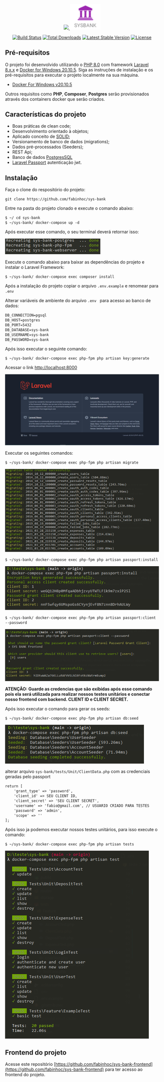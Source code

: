 <p align="center"><a href="https://laravel.com" target="_blank"><img src="https://raw.githubusercontent.com/laravel/art/master/logo-lockup/5%20SVG/2%20CMYK/1%20Full%20Color/laravel-logolockup-cmyk-red.svg" width="100">
<img src="https://github.com/fabinhoc/sys-bank/blob/main/storage/readme-images/sys-bank.PNG" width="100">
</a></p>

<p align="center">
<a href="https://travis-ci.org/laravel/framework"><img src="https://travis-ci.org/laravel/framework.svg" alt="Build Status"></a>
<a href="https://packagist.org/packages/laravel/framework"><img src="https://img.shields.io/packagist/dt/laravel/framework" alt="Total Downloads"></a>
<a href="https://packagist.org/packages/laravel/framework"><img src="https://img.shields.io/packagist/v/laravel/framework" alt="Latest Stable Version"></a>
<a href="https://packagist.org/packages/laravel/framework"><img src="https://img.shields.io/packagist/l/laravel/framework" alt="License"></a>
</p>

<!-- ![alt text](storage/readme-images/localhost.png) -->

## Pré-requisitos

O projeto foi desenvolvido utilizando o [PHP 8.0](https://www.php.net/) com framework [Laravel 8.x.x](https://laravel.com/) e [Docker for Windows 20.10.5](https://www.docker.com/). Siga as instruções de instalação e os pré-requisitos para executar o projeto localmente na sua máquina.

- [Docker For Windows v20.10.5](https://www.docker.com/get-started)

Outros requisitos como **PHP**, **Composer**, **Postgres** serão provisionados através dos containers docker que serão criados.

## Características do projeto

- Boas práticas de clean code;
- Desenvolvimento orientado à objetos;
- Aplicado conceito de [SOLID](https://medium.com/desenvolvendo-com-paixao/o-que-%C3%A9-solid-o-guia-completo-para-voc%C3%AA-entender-os-5-princ%C3%ADpios-da-poo-2b937b3fc530);
- Versionamento de banco de dados (migrations);
- Dados pré-processados (Seeders);
- REST Api;
- Banco de dados [PostgresSQL](https://www.postgresql.org/)
- [Laravel Passport](https://laravel.com/docs/8.x/passport) autenticação jwt.

## Instalação

Faça o clone do respositório do projeto:

```
git clone https://github.com/fabinhoc/sys-bank
```
Entre na pasta do projeto clonado e execute o comando abaixo:
```
$ ~/ cd sys-bank
$ ~/sys-bank/ docker-compose up -d
```
Após executar esse comando, o seu terminal deverá retornar isso: 

![image-docker-installed](https://github.com/fabinhoc/sys-bank/blob/main/storage/readme-images/docker-containers.PNG)

Execute o comando abaixo para baixar as dependências do projeto e instalar o Laravel Framework:
```
$ ~/sys-bank/ docker-compose exec composer install
```
Após a instalação do projeto copiar o arquivo ``` .env.example ``` e renomear para ``` .env ```

Alterar variáveis de ambiente do arquivo ```.env ``` para acesso ao banco de dados:

```
DB_CONNECTION=pgsql
DB_HOST=postgres
DB_PORT=5432
DB_DATABASE=sys-bank
DB_USERNAME=sys-bank
DB_PASSWORD=sys-bank
```

Após isso executar o seguinte comando:

```
$ ~/sys-bank/ docker-compose exec php-fpm php artisan key:generate
```
Acessar o link [http://localhost:8000](http://localhost:8000)

![image-localhost](https://github.com/fabinhoc/sys-bank/blob/main/storage/readme-images/localhost.PNG)

Executar os seguintes comandos:

```
$ ~/sys-bank/ docker-compose exec php-fpm php artisan migrate
```

![image-migrations](https://github.com/fabinhoc/sys-bank/blob/main/storage/readme-images/migrations.PNG)

```
$ ~/sys-bank/ docker-compose exec php-fpm php artisan passport:install
```
![image-passport-install](https://github.com/fabinhoc/sys-bank/blob/main/storage/readme-images/passport-install.PNG)

```
$ ~/sys-bank/ docker-compose exec php-fpm php artisan passport:client --password
```
![image-passport-client](https://github.com/fabinhoc/sys-bank/blob/main/storage/readme-images/passport-client.PNG)

**ATENÇÃO: Guarde as credencias que são exibidas após esse comando pois ela será utilizada para realizar nossos testes unitários e conectar nosso frontend com backend. CLIENT ID e CLIENT SECRET.**

Após isso executar o comando para gerar os seeds:
``` 
$ ~/sys-bank/ docker-compose exec php-fpm php artisan db:seed
```
![image-seeds](https://github.com/fabinhoc/sys-bank/blob/main/storage/readme-images/seeds.PNG)

alterar arquivo ``` sys-bank/tests/Unit/ClientData.php ```
com as credenciais geradas pelo passport

```
return [
    'grant_type' => 'password',
    'client_id' => SEU CLIENT ID,
    'client_secret' => 'SEU CLIENT SECRET',
    'username' => 'fabio@gmail.com', // USUARIO CRIADO PARA TESTES
    'password' => 'admin',
    'scope' => ''
];
```
Após isso ja podemos executar nossos testes unitários, para isso execute o comando:

```
$ ~/sys-bank/ docker-compose exec php-fpm php artisan tests
```
![image-tests](https://github.com/fabinhoc/sys-bank/blob/main/storage/readme-images/tests.PNG)

## Frontend do projeto
Acesse este repositório [https://github.com/fabinhoc/sys-bank-frontend](https://github.com/fabinhoc/sys-bank-frontend) para ter acesso ao frontend do projeto.
